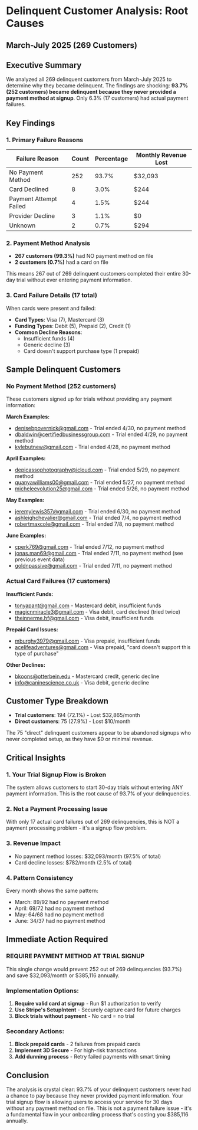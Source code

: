 # Delinquent Customer Analysis: Root Causes
## March-July 2025 (269 Customers)

## Executive Summary

We analyzed all 269 delinquent customers from March-July 2025 to determine why they became delinquent. The findings are shocking: **93.7% (252 customers) became delinquent because they never provided a payment method at signup**. Only 6.3% (17 customers) had actual payment failures.

## Key Findings

### 1. Primary Failure Reasons

| Failure Reason | Count | Percentage | Monthly Revenue Lost |
|----------------|-------|------------|---------------------|
| No Payment Method | 252 | 93.7% | $32,093 |
| Card Declined | 8 | 3.0% | $244 |
| Payment Attempt Failed | 4 | 1.5% | $244 |
| Provider Decline | 3 | 1.1% | $0 |
| Unknown | 2 | 0.7% | $294 |

### 2. Payment Method Analysis

- **267 customers (99.3%)** had NO payment method on file
- **2 customers (0.7%)** had a card on file

This means 267 out of 269 delinquent customers completed their entire 30-day trial without ever entering payment information.

### 3. Card Failure Details (17 total)

When cards were present and failed:
- **Card Types**: Visa (7), Mastercard (3)
- **Funding Types**: Debit (5), Prepaid (2), Credit (1)
- **Common Decline Reasons**:
  - Insufficient funds (4)
  - Generic decline (3)
  - Card doesn't support purchase type (1 prepaid)

## Sample Delinquent Customers

### No Payment Method (252 customers)
These customers signed up for trials without providing any payment information:

**March Examples:**
- denisebpovernick@gmail.com - Trial ended 4/30, no payment method
- dbaldwin@certifiedbusinessgroup.com - Trial ended 4/29, no payment method
- kylebutnew@gmail.com - Trial ended 4/28, no payment method

**April Examples:**
- depicassophotography@icloud.com - Trial ended 5/29, no payment method
- quanyawilliams00@gmail.com - Trial ended 5/27, no payment method
- micheleevolution25@gmail.com - Trial ended 5/26, no payment method

**May Examples:**
- jeremylewis357@gmail.com - Trial ended 6/30, no payment method
- ashleighchevalier@gmail.com - Trial ended 7/4, no payment method
- robertmaxcole@gmail.com - Trial ended 7/8, no payment method

**June Examples:**
- cperk769@gmail.com - Trial ended 7/12, no payment method
- jonas.man69@gmail.com - Trial ended 7/11, no payment method (see previous event data)
- goldnpassive@gmail.com - Trial ended 7/11, no payment method

### Actual Card Failures (17 customers)

**Insufficient Funds:**
- tonyapant@gmail.com - Mastercard debit, insufficient funds
- magicnmiracle3@gmail.com - Visa debit, card declined (tried twice)
- theinnerme.hf@gmail.com - Visa debit, insufficient funds

**Prepaid Card Issues:**
- mburghy3979@gmail.com - Visa prepaid, insufficient funds
- acelifeadventures@gmail.com - Visa prepaid, "card doesn't support this type of purchase"

**Other Declines:**
- bkoons@otterbein.edu - Mastercard credit, generic decline
- info@caninescience.co.uk - Visa debit, generic decline

## Customer Type Breakdown

- **Trial customers**: 194 (72.1%) - Lost $32,865/month
- **Direct customers**: 75 (27.9%) - Lost $10/month

The 75 "direct" delinquent customers appear to be abandoned signups who never completed setup, as they have $0 or minimal revenue.

## Critical Insights

### 1. Your Trial Signup Flow is Broken
The system allows customers to start 30-day trials without entering ANY payment information. This is the root cause of 93.7% of your delinquencies.

### 2. Not a Payment Processing Issue
With only 17 actual card failures out of 269 delinquencies, this is NOT a payment processing problem - it's a signup flow problem.

### 3. Revenue Impact
- No payment method losses: $32,093/month (97.5% of total)
- Card decline losses: $782/month (2.5% of total)

### 4. Pattern Consistency
Every month shows the same pattern:
- March: 89/92 had no payment method
- April: 69/72 had no payment method  
- May: 64/68 had no payment method
- June: 34/37 had no payment method

## Immediate Action Required

### REQUIRE PAYMENT METHOD AT TRIAL SIGNUP

This single change would prevent 252 out of 269 delinquencies (93.7%) and save $32,093/month or $385,116 annually.

### Implementation Options:
1. **Require valid card at signup** - Run $1 authorization to verify
2. **Use Stripe's SetupIntent** - Securely capture card for future charges
3. **Block trials without payment** - No card = no trial

### Secondary Actions:
1. **Block prepaid cards** - 2 failures from prepaid cards
2. **Implement 3D Secure** - For high-risk transactions
3. **Add dunning process** - Retry failed payments with smart timing

## Conclusion

The analysis is crystal clear: 93.7% of your delinquent customers never had a chance to pay because they never provided payment information. Your trial signup flow is allowing users to access your service for 30 days without any payment method on file. This is not a payment failure issue - it's a fundamental flaw in your onboarding process that's costing you $385,116 annually. 
